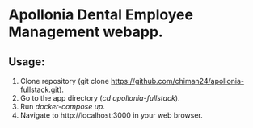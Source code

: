 # Apollonia Dental Employee Management webapp.

## Usage:
1) Clone repository (git clone https://github.com/chiman24/apollonia-fullstack.git).
2) Go to the app directory (*cd apollonia-fullstack*).
3) Run *docker-compose up*.
4) Navigate to http://localhost:3000 in your web browser.
